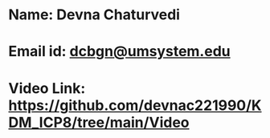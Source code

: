 # Name: Devna Chaturvedi

# Email id: dcbgn@umsystem.edu

# Video Link: https://github.com/devnac221990/KDM_ICP8/tree/main/Video

